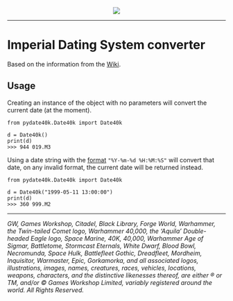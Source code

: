 <div style="text-align:center;"><img src="https://vignette1.wikia.nocookie.net/warhammer40k/images/2/29/Aquila.jpg"/></div>

---

# Imperial Dating System converter

Based on the information from the [Wiki](https://warhammer40k.fandom.com/wiki/Imperial_Dating_System).

## Usage

Creating an instance of the object with no parameters will convert the current date (at the moment).
```
from pydate40k.Date40k import Date40k

d = Date40k()
print(d)
>>> 944 019.M3
```

Using a date string with the [format](https://www.tutorialspoint.com/python/time_strptime.htm) `"%Y-%m-%d %H:%M:%S"` will convert that date, on any invalid format, the current date will be returned instead.
```
from pydate40k.Date40k import Date40k

d = Date40k("1999-05-11 13:00:00")
print(d)
>>> 360 999.M2
```

---

*GW, Games Workshop, Citadel, Black Library, Forge World, Warhammer, the Twin-tailed Comet logo, Warhammer 40,000, the ‘Aquila’ Double-headed Eagle logo, Space Marine, 40K, 40,000, Warhammer Age of Sigmar, Battletome, Stormcast Eternals, White Dwarf, Blood Bowl, Necromunda, Space Hulk, Battlefleet Gothic, Dreadfleet, Mordheim, Inquisitor, Warmaster, Epic, Gorkamorka, and all associated logos, illustrations, images, names, creatures, races, vehicles, locations, weapons, characters, and the distinctive likenesses thereof, are either ® or TM, and/or © Games Workshop Limited, variably registered around the world. All Rights Reserved.*
